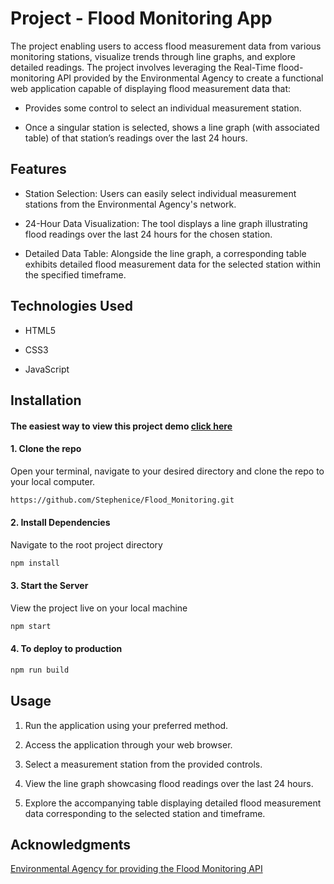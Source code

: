 # Project - Flood Monitoring App

The project enabling users to access flood measurement data from various monitoring stations, visualize trends through line graphs, and explore detailed readings.
The project involves leveraging the Real-Time flood-monitoring API provided by the Environmental Agency to create a functional web application capable of displaying flood measurement data that:

- Provides some control to select an individual measurement station.

- Once a singular station is selected, shows a line graph (with associated table) of that station’s readings over the last 24 hours.

## Features

- Station Selection: Users can easily select individual measurement stations from the Environmental Agency's network.

- 24-Hour Data Visualization: The tool displays a line graph illustrating flood readings over the last 24 hours for the chosen station.

- Detailed Data Table: Alongside the line graph, a corresponding table exhibits detailed flood measurement data for the selected station within the specified timeframe.

## Technologies Used

- HTML5

- CSS3

- JavaScript

## Installation

#### The easiest way to view this project demo [click here](https://floodmonitora.netlify.app/)

#### 1. Clone the repo

Open your terminal, navigate to your desired directory and clone the repo to your local computer.

```bash
https://github.com/Stephenice/Flood_Monitoring.git
```

#### 2. Install Dependencies

Navigate to the root project directory

```bash
npm install
```

#### 3. Start the Server

View the project live on your local machine

```bash
npm start
```

#### 4. To deploy to production

```bash
npm run build
```

## Usage

1. Run the application using your preferred method.

2. Access the application through your web browser.

3. Select a measurement station from the provided controls.

4. View the line graph showcasing flood readings over the last 24 hours.

5. Explore the accompanying table displaying detailed flood measurement data corresponding to the selected station and timeframe.

## Acknowledgments

[Environmental Agency for providing the Flood Monitoring API](https://environment.data.gov.uk/flood-monitoring/doc/reference)
